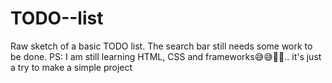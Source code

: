 # TODO--list
Raw sketch of a basic TODO list. The search bar still needs some work to be done.
PS: I am still learning HTML, CSS and frameworks😅😅🙂🙂.. it's just a try to make a simple project 
